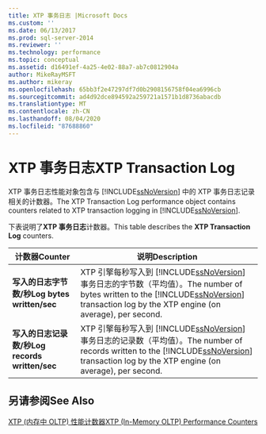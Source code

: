 ```yaml
---
title: XTP 事务日志 |Microsoft Docs
ms.custom: ''
ms.date: 06/13/2017
ms.prod: sql-server-2014
ms.reviewer: ''
ms.technology: performance
ms.topic: conceptual
ms.assetid: d16491ef-4a25-4e02-88a7-ab7c0812904a
author: MikeRayMSFT
ms.author: mikeray
ms.openlocfilehash: 65bb3f2e47297df7d0b2908156758f04ea6996cb
ms.sourcegitcommit: ad4d92dce894592a259721a1571b1d8736abacdb
ms.translationtype: MT
ms.contentlocale: zh-CN
ms.lasthandoff: 08/04/2020
ms.locfileid: "87688860"
---
```

# <a name="xtp-transaction-log"></a><span data-ttu-id="e9f96-102">XTP 事务日志</span><span class="sxs-lookup"><span data-stu-id="e9f96-102">XTP Transaction Log</span></span>
  <span data-ttu-id="e9f96-103">XTP 事务日志性能对象包含与 [!INCLUDE[ssNoVersion](../../includes/ssnoversion-md.md)] 中的 XTP 事务日志记录相关的计数器。</span><span class="sxs-lookup"><span data-stu-id="e9f96-103">The XTP Transaction Log performance object contains counters related to XTP transaction logging in [!INCLUDE[ssNoVersion](../../includes/ssnoversion-md.md)].</span></span>  
  
 <span data-ttu-id="e9f96-104">下表说明了**XTP 事务日志**计数器。</span><span class="sxs-lookup"><span data-stu-id="e9f96-104">This table describes the **XTP Transaction Log** counters.</span></span>  
  
|<span data-ttu-id="e9f96-105">计数器</span><span class="sxs-lookup"><span data-stu-id="e9f96-105">Counter</span></span>|<span data-ttu-id="e9f96-106">说明</span><span class="sxs-lookup"><span data-stu-id="e9f96-106">Description</span></span>|  
|-------------|-----------------|  
|<span data-ttu-id="e9f96-107">**写入的日志字节数/秒**</span><span class="sxs-lookup"><span data-stu-id="e9f96-107">**Log bytes written/sec**</span></span>|<span data-ttu-id="e9f96-108">XTP 引擎每秒写入到 [!INCLUDE[ssNoVersion](../../includes/ssnoversion-md.md)] 事务日志的字节数（平均值）。</span><span class="sxs-lookup"><span data-stu-id="e9f96-108">The number of bytes written to the [!INCLUDE[ssNoVersion](../../includes/ssnoversion-md.md)] transaction log by the XTP engine (on average), per second.</span></span>|  
|<span data-ttu-id="e9f96-109">**写入的日志记录数/秒**</span><span class="sxs-lookup"><span data-stu-id="e9f96-109">**Log records written/sec**</span></span>|<span data-ttu-id="e9f96-110">XTP 引擎每秒写入到 [!INCLUDE[ssNoVersion](../../includes/ssnoversion-md.md)] 事务日志的记录数（平均值）。</span><span class="sxs-lookup"><span data-stu-id="e9f96-110">The number of records written to the [!INCLUDE[ssNoVersion](../../includes/ssnoversion-md.md)] transaction log by the XTP engine (on average), per second.</span></span>|  
  
## <a name="see-also"></a><span data-ttu-id="e9f96-111">另请参阅</span><span class="sxs-lookup"><span data-stu-id="e9f96-111">See Also</span></span>  
 [<span data-ttu-id="e9f96-112">XTP &#40;内存中 OLTP&#41; 性能计数器</span><span class="sxs-lookup"><span data-stu-id="e9f96-112">XTP &#40;In-Memory OLTP&#41; Performance Counters</span></span>](../../integration-services/performance/performance-counters.md)  
  
  
